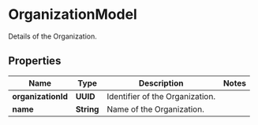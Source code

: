 

# OrganizationModel

Details of the Organization.

## Properties

| Name | Type | Description | Notes |
|------------ | ------------- | ------------- | -------------|
|**organizationId** | **UUID** | Identifier of the Organization. |  |
|**name** | **String** | Name of the Organization. |  |



